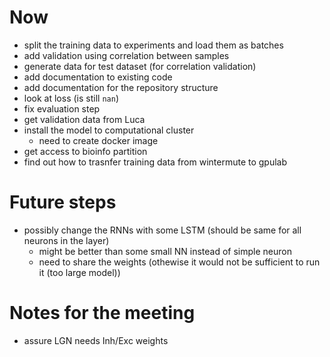 # Now
- split the training data to experiments and load them as batches
- add validation using correlation between samples
- generate data for test dataset (for correlation validation)
- add documentation to existing code
- add documentation for the repository structure
- look at loss (is still `nan`)
- fix evaluation step
- get validation data from Luca
- install the model to computational cluster
    - need to create docker image
- get access to bioinfo partition
- find out how to trasnfer training data from wintermute to gpulab

# Future steps
- possibly change the RNNs with some LSTM (should be same for all neurons in the layer)
    - might be better than some small NN instead of simple neuron
    - need to share the weights (othewise it would not be sufficient to run it (too large model))


# Notes for the meeting
- assure LGN needs Inh/Exc weights